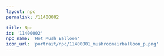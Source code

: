 ```yaml
---
layout: npc
permalink: /11400002

title: Npc
id: '11400002'
npc_name: 'Hot Mush Balloon'
icon_url: 'portrait/npc/11400001_mushroomairballoon_p.png'
---
```


